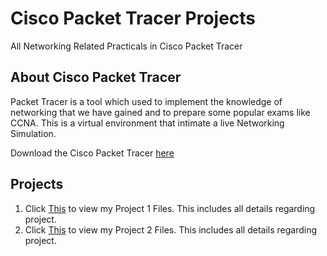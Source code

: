 # Cisco Packet Tracer Projects
All Networking Related Practicals in Cisco Packet Tracer

## About Cisco Packet Tracer
Packet Tracer is a tool which used to implement the knowledge of networking that we have gained and to prepare some popular exams like CCNA. This is a virtual environment that intimate a live Networking Simulation.

Download the Cisco Packet Tracer [here](https://www.netacad.com/courses/packet-tracer)


## Projects
  1. Click [This](https://github.com/harshrajbedi/Cisco-Packet-Tracer-Projects/tree/main/Project%201) to view my Project 1 Files. This includes all details regarding project. 
  2. Click [This](https://github.com/harshrajbedi/Cisco-Packet-Tracer-Projects/tree/main/Project%202) to view my Project 2 Files. This includes all details regarding project. 
